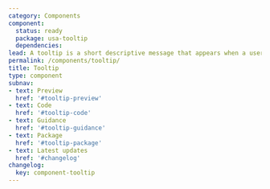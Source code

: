 ```yaml
---
category: Components
component:
  status: ready
  package: usa-tooltip
  dependencies:
lead: A tooltip is a short descriptive message that appears when a user hovers or focuses on an element.
permalink: /components/tooltip/
title: Tooltip
type: component
subnav:
- text: Preview
  href: '#tooltip-preview'
- text: Code
  href: '#tooltip-code'
- text: Guidance
  href: '#tooltip-guidance'
- text: Package
  href: '#tooltip-package'
- text: Latest updates
  href: '#changelog'
changelog:
  key: component-tooltip
---
```


